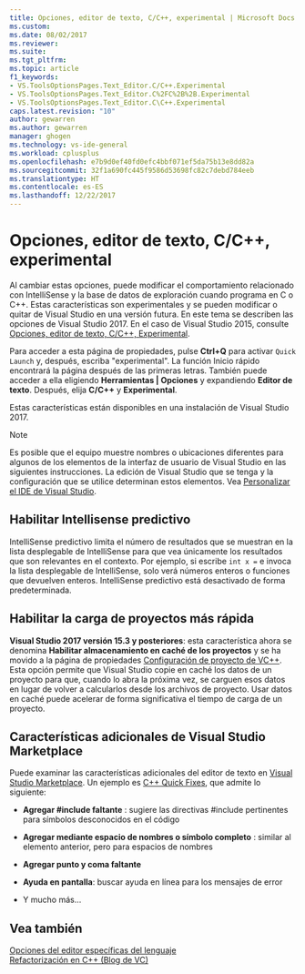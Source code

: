 ```yaml
---
title: Opciones, editor de texto, C/C++, experimental | Microsoft Docs
ms.custom: 
ms.date: 08/02/2017
ms.reviewer: 
ms.suite: 
ms.tgt_pltfrm: 
ms.topic: article
f1_keywords:
- VS.ToolsOptionsPages.Text_Editor.C/C++.Experimental
- VS.ToolsOptionsPages.Text_Editor.C%2FC%2B%2B.Experimental
- VS.ToolsOptionsPages.Text_Editor.C\C++.Experimental
caps.latest.revision: "10"
author: gewarren
ms.author: gewarren
manager: ghogen
ms.technology: vs-ide-general
ms.workload: cplusplus
ms.openlocfilehash: e7b9d0ef40fd0efc4bbf071ef5da75b13e8dd82a
ms.sourcegitcommit: 32f1a690fc445f9586d53698fc82c7debd784eeb
ms.translationtype: HT
ms.contentlocale: es-ES
ms.lasthandoff: 12/22/2017
---
```

# <a name="options-text-editor-cc-experimental"></a>Opciones, editor de texto, C/C++, experimental

Al cambiar estas opciones, puede modificar el comportamiento relacionado con IntelliSense y la base de datos de exploración cuando programa en C o C++. Estas características son experimentales y se pueden modificar o quitar de Visual Studio en una versión futura. En este tema se describen las opciones de Visual Studio 2017. En el caso de Visual Studio 2015, consulte [Opciones, editor de texto, C/C++, Experimental](https://msdn.microsoft.com/library/mt591979.aspx).

Para acceder a esta página de propiedades, pulse **Ctrl+Q** para activar `Quick Launch` y, después, escriba "experimental". La función Inicio rápido encontrará la página después de las primeras letras. También puede acceder a ella eligiendo **Herramientas | Opciones** y expandiendo **Editor de texto**. Después, elija **C/C++** y **Experimental**.

Estas características están disponibles en una instalación de Visual Studio 2017.

> [!NOTE]
> Es posible que el equipo muestre nombres o ubicaciones diferentes para algunos de los elementos de la interfaz de usuario de Visual Studio en las siguientes instrucciones. La edición de Visual Studio que se tenga y la configuración que se utilice determinan estos elementos. Vea [Personalizar el IDE de Visual Studio](../../ide/personalizing-the-visual-studio-ide.md).

## <a name="enable-predictive-intellisense"></a>Habilitar Intellisense predictivo

IntelliSense predictivo limita el número de resultados que se muestran en la lista desplegable de IntelliSense para que vea únicamente los resultados que son relevantes en el contexto. Por ejemplo, si escribe <code>int x =</code> e invoca la lista desplegable de IntelliSense, solo verá números enteros o funciones que devuelven enteros. IntelliSense predictivo está desactivado de forma predeterminada.

## <a name="enable-faster-project-load"></a>Habilitar la carga de proyectos más rápida

**Visual Studio 2017 versión 15.3 y posteriores**: esta característica ahora se denomina **Habilitar almacenamiento en caché de los proyectos** y se ha movido a la página de propiedades [Configuración de proyecto de VC++](vcpp-project-settings-projects-and-solutions-options-dialog-box.md).
Esta opción permite que Visual Studio copie en caché los datos de un proyecto para que, cuando lo abra la próxima vez, se carguen esos datos en lugar de volver a calcularlos desde los archivos de proyecto. Usar datos en caché puede acelerar de forma significativa el tiempo de carga de un proyecto.

## <a name="additional-features-in-the-visual-studio-marketplace"></a>Características adicionales de Visual Studio Marketplace

Puede examinar las características adicionales del editor de texto en [Visual Studio Marketplace](https://marketplace.visualstudio.com/search?target=VS&category=Tools&vsVersion=&subCategory=All&sortBy=Downloads). Un ejemplo es [C++ Quick Fixes](https://marketplace.visualstudio.com/items?itemName=VisualCPPTeam.CQuickFixes2017), que admite lo siguiente:

- **Agregar #include faltante** : sugiere las directivas #include pertinentes para símbolos desconocidos en el código

- **Agregar mediante espacio de nombres o símbolo completo** : similar al elemento anterior, pero para espacios de nombres

- **Agregar punto y coma faltante**

- **Ayuda en pantalla**: buscar ayuda en línea para los mensajes de error

- Y mucho más...

## <a name="see-also"></a>Vea también

[Opciones del editor específicas del lenguaje](../../ide/reference/setting-language-specific-editor-options.md)  
[Refactorización en C++ (Blog de VC)](http://blogs.msdn.com/b/vcblog/archive/2014/11/14/all-about-c-refactoring-in-visual-studio-2015-preview.aspx)
